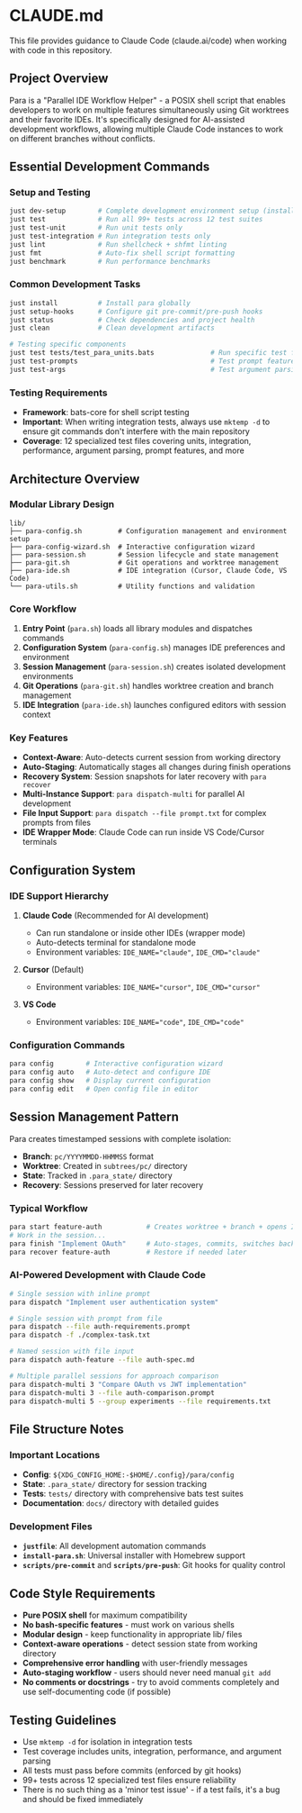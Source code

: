 # CLAUDE.md

This file provides guidance to Claude Code (claude.ai/code) when working with code in this repository.

## Project Overview

Para is a "Parallel IDE Workflow Helper" - a POSIX shell script that enables developers to work on multiple features simultaneously using Git worktrees and their favorite IDEs. It's specifically designed for AI-assisted development workflows, allowing multiple Claude Code instances to work on different branches without conflicts.

## Essential Development Commands

### Setup and Testing
```bash
just dev-setup        # Complete development environment setup (installs bats, shellcheck, shfmt)
just test             # Run all 99+ tests across 12 test suites
just test-unit        # Run unit tests only
just test-integration # Run integration tests only
just lint             # Run shellcheck + shfmt linting
just fmt              # Auto-fix shell script formatting
just benchmark        # Run performance benchmarks
```

### Common Development Tasks
```bash
just install          # Install para globally
just setup-hooks      # Configure git pre-commit/pre-push hooks
just status           # Check dependencies and project health
just clean            # Clean development artifacts

# Testing specific components
just test tests/test_para_units.bats              # Run specific test file
just test-prompts                                 # Test prompt features
just test-args                                    # Test argument parsing
```

### Testing Requirements
- **Framework**: bats-core for shell script testing
- **Important**: When writing integration tests, always use `mktemp -d` to ensure git commands don't interfere with the main repository
- **Coverage**: 12 specialized test files covering units, integration, performance, argument parsing, prompt features, and more

## Architecture Overview

### Modular Library Design
```
lib/
├── para-config.sh         # Configuration management and environment setup
├── para-config-wizard.sh  # Interactive configuration wizard  
├── para-session.sh        # Session lifecycle and state management
├── para-git.sh            # Git operations and worktree management
├── para-ide.sh            # IDE integration (Cursor, Claude Code, VS Code)
└── para-utils.sh          # Utility functions and validation
```

### Core Workflow
1. **Entry Point** (`para.sh`) loads all library modules and dispatches commands
2. **Configuration System** (`para-config.sh`) manages IDE preferences and environment
3. **Session Management** (`para-session.sh`) creates isolated development environments
4. **Git Operations** (`para-git.sh`) handles worktree creation and branch management
5. **IDE Integration** (`para-ide.sh`) launches configured editors with session context

### Key Features
- **Context-Aware**: Auto-detects current session from working directory
- **Auto-Staging**: Automatically stages all changes during finish operations
- **Recovery System**: Session snapshots for later recovery with `para recover`
- **Multi-Instance Support**: `para dispatch-multi` for parallel AI development
- **File Input Support**: `para dispatch --file prompt.txt` for complex prompts from files
- **IDE Wrapper Mode**: Claude Code can run inside VS Code/Cursor terminals

## Configuration System

### IDE Support Hierarchy
1. **Claude Code** (Recommended for AI development)
   - Can run standalone or inside other IDEs (wrapper mode)
   - Auto-detects terminal for standalone mode
   - Environment variables: `IDE_NAME="claude"`, `IDE_CMD="claude"`

2. **Cursor** (Default)
   - Environment variables: `IDE_NAME="cursor"`, `IDE_CMD="cursor"`

3. **VS Code**
   - Environment variables: `IDE_NAME="code"`, `IDE_CMD="code"`

### Configuration Commands
```bash
para config        # Interactive configuration wizard
para config auto   # Auto-detect and configure IDE
para config show   # Display current configuration
para config edit   # Open config file in editor
```

## Session Management Pattern

Para creates timestamped sessions with complete isolation:
- **Branch**: `pc/YYYYMMDD-HHMMSS` format
- **Worktree**: Created in `subtrees/pc/` directory  
- **State**: Tracked in `.para_state/` directory
- **Recovery**: Sessions preserved for later recovery

### Typical Workflow
```bash
para start feature-auth           # Creates worktree + branch + opens IDE
# Work in the session...
para finish "Implement OAuth"     # Auto-stages, commits, switches back
para recover feature-auth         # Restore if needed later
```

### AI-Powered Development with Claude Code
```bash
# Single session with inline prompt
para dispatch "Implement user authentication system"

# Single session with prompt from file
para dispatch --file auth-requirements.prompt
para dispatch -f ./complex-task.txt

# Named session with file input
para dispatch auth-feature --file auth-spec.md

# Multiple parallel sessions for approach comparison
para dispatch-multi 3 "Compare OAuth vs JWT implementation"
para dispatch-multi 3 --file auth-comparison.prompt
para dispatch-multi 5 --group experiments --file requirements.txt
```

## File Structure Notes

### Important Locations
- **Config**: `${XDG_CONFIG_HOME:-$HOME/.config}/para/config`
- **State**: `.para_state/` directory for session tracking
- **Tests**: `tests/` directory with comprehensive bats test suites
- **Documentation**: `docs/` directory with detailed guides

### Development Files
- **`justfile`**: All development automation commands
- **`install-para.sh`**: Universal installer with Homebrew support
- **`scripts/pre-commit`** and **`scripts/pre-push`**: Git hooks for quality control

## Code Style Requirements

- **Pure POSIX shell** for maximum compatibility
- **No bash-specific features** - must work on various shells
- **Modular design** - keep functionality in appropriate lib/ files
- **Context-aware operations** - detect session state from working directory
- **Comprehensive error handling** with user-friendly messages
- **Auto-staging workflow** - users should never need manual `git add`
- **No comments or docstrings** - try to avoid comments completely and use self-documenting code (if possible)

## Testing Guidelines

- Use `mktemp -d` for isolation in integration tests
- Test coverage includes units, integration, performance, and argument parsing
- All tests must pass before commits (enforced by git hooks)
- 99+ tests across 12 specialized test files ensure reliability
- There is no such thing as a 'minor test issue' - if a test fails, it's a bug and should be fixed immediately